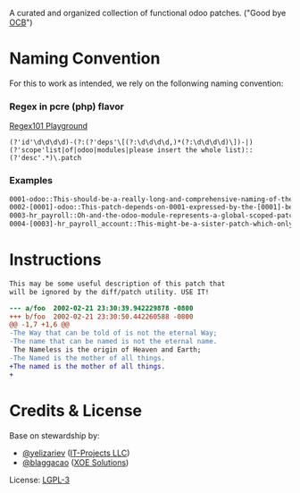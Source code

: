 A curated and organized collection of functional odoo patches. ("Good bye [OCB](https://github.com/oca/ocb)")

# Naming Convention

For this to work as intended, we rely on the follonwing naming convention:

### Regex in pcre (php) flavor

[Regex101 Playground](https://regex101.com/r/kv21jD/2)

```regex
(?'id'\d\d\d\d)-(?:(?'deps'\[(?:\d\d\d\d,)*(?:\d\d\d\d)\])-|)(?'scope'list|of|odoo|modules|please insert the whole list)::(?'desc'.*)\.patch
```

### Examples
```bash
0001-odoo::This-should-be-a-really-long-and-comprehensive-naming-of-the-patch-to-save-on-OP-hoops.patch
0002-[0001]-odoo::This-patch-depends-on-0001-expressed-by-the-[0001]-before-the-module.patch
0003-hr_payroll::Oh-and-the-odoo-module-represents-a-global-scoped-patch-which-spans-more-than-one-module.patch
0004-[0003]-hr_payroll_account::This-might-be-a-sister-patch-which-only-can-be-ab=pplied-if-the-module-will-be-installed.patch
```

# Instructions
 ```patch
 This may be some useful description of this patch that
 will be ignored by the diff/patch utility. USE IT!

 --- a/foo  2002-02-21 23:30:39.942229878 -0800
 +++ b/foo  2002-02-21 23:30:50.442260588 -0800
 @@ -1,7 +1,6 @@
 -The Way that can be told of is not the eternal Way;
 -The name that can be named is not the eternal name.
  The Nameless is the origin of Heaven and Earth;
 -The Named is the mother of all things.
 +The named is the mother of all things.
 +
 ```

# Credits & License

Base on stewardship by:
 - [@yelizariev](https://github.com/yelizariev) ([IT-Projects LLC](https://it-projects.info))
 - [@blaggacao](https://github.com/blaggacao) ([XOE Solutions](https://xoe.solutions))

License: [LGPL-3](https://www.gnu.org/licenses/lgpl-3.0.en.html)